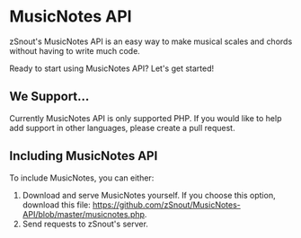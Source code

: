 # MusicNotes API

zSnout's MusicNotes API is an easy way to make musical scales and chords without having to write much code.

Ready to start using MusicNotes API? Let's get started!

## We Support...

Currently MusicNotes API is only supported PHP. If you would like to help add support in other languages, please create a pull request.

## Including MusicNotes API

To include MusicNotes, you can either:

 1. Download and serve MusicNotes yourself. If you choose this option, download this file: https://github.com/zSnout/MusicNotes-API/blob/master/musicnotes.php.
 2. Send requests to zSnout's server.
